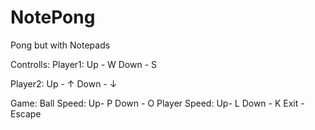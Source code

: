 # NotePong
Pong but with Notepads

Controlls:
  Player1:
    Up - W
    Down - S

  Player2:
    Up - ↑
    Down - ↓

  Game:
    Ball Speed:
      Up- P
      Down - O
    Player Speed:
      Up- L
      Down - K
    Exit - Escape

